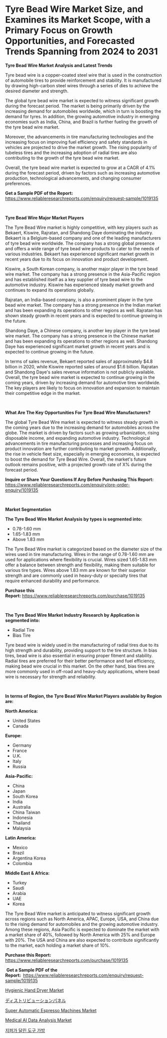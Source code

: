<p><h1>Tyre Bead Wire Market Size, and Examines its Market Scope, with a Primary Focus on Growth Opportunities, and Forecasted Trends Spanning from 2024 to 2031</h1></p><p><strong>Tyre Bead Wire Market Analysis and Latest Trends</strong></p>
<p><p>Tyre bead wire is a copper-coated steel wire that is used in the construction of automobile tires to provide reinforcement and stability. It is manufactured by drawing high-carbon steel wires through a series of dies to achieve the desired diameter and strength.</p><p>The global tyre bead wire market is expected to witness significant growth during the forecast period. The market is being primarily driven by the increasing demand for automobiles worldwide, which in turn is boosting the demand for tyres. In addition, the growing automotive industry in emerging economies such as India, China, and Brazil is further fueling the growth of the tyre bead wire market.</p><p>Moreover, the advancements in tire manufacturing technologies and the increasing focus on improving fuel efficiency and safety standards in vehicles are projected to drive the market growth. The rising popularity of tubeless tires and the increasing adoption of radial tires are also contributing to the growth of the tyre bead wire market.</p><p>Overall, the tyre bead wire market is expected to grow at a CAGR of 4.1% during the forecast period, driven by factors such as increasing automotive production, technological advancements, and changing consumer preferences.</p></p>
<p><strong>Get a Sample PDF of the Report:&nbsp;</strong> <a href="https://www.reliableresearchreports.com/enquiry/request-sample/1019135">https://www.reliableresearchreports.com/enquiry/request-sample/1019135</a></p>
<p>&nbsp;</p>
<p><strong>Tyre Bead Wire Major Market Players</strong></p>
<p><p>The Tyre Bead Wire market is highly competitive, with key players such as Bekaert, Kiswire, Rajratan, and Shandong Daye dominating the industry. Bekaert is a Belgium-based company and one of the leading manufacturers of tyre bead wire worldwide. The company has a strong global presence and offers a wide range of tyre bead wire products to cater to the needs of various industries. Bekaert has experienced significant market growth in recent years due to its focus on innovation and product development.</p><p>Kiswire, a South Korean company, is another major player in the tyre bead wire market. The company has a strong presence in the Asia-Pacific region and has established itself as a key supplier of tyre bead wire to the automotive industry. Kiswire has experienced steady market growth and continues to expand its operations globally.</p><p>Rajratan, an India-based company, is also a prominent player in the tyre bead wire market. The company has a strong presence in the Indian market and has been expanding its operations to other regions as well. Rajratan has shown steady growth in recent years and is expected to continue growing in the future.</p><p>Shandong Daye, a Chinese company, is another key player in the tyre bead wire market. The company has a strong presence in the Chinese market and has been expanding its operations to other regions as well. Shandong Daye has experienced significant market growth in recent years and is expected to continue growing in the future.</p><p>In terms of sales revenue, Bekaert reported sales of approximately $4.8 billion in 2020, while Kiswire reported sales of around $1.6 billion. Rajratan and Shandong Daye's sales revenue information is not publicly available. Overall, the tyre bead wire market is expected to continue growing in the coming years, driven by increasing demand for automotive tires worldwide. The key players are likely to focus on innovation and expansion to maintain their competitive edge in the market.</p></p>
<p>&nbsp;</p>
<p><strong>What Are The Key Opportunities For Tyre Bead Wire Manufacturers?</strong></p>
<p><p>The global Tyre Bead Wire market is expected to witness steady growth in the coming years due to the increasing demand for automobiles across the globe. The market is driven by factors such as growing urbanization, rising disposable income, and expanding automotive industry. Technological advancements in tire manufacturing processes and increasing focus on product innovation are further contributing to market growth. Additionally, the rise in vehicle fleet size, especially in emerging economies, is expected to boost the demand for Tyre Bead Wire. Overall, the market's future outlook remains positive, with a projected growth rate of X% during the forecast period.</p></p>
<p><strong>Inquire or Share Your Questions If Any Before Purchasing This Report:</strong> <a href="https://www.reliableresearchreports.com/enquiry/pre-order-enquiry/1019135">https://www.reliableresearchreports.com/enquiry/pre-order-enquiry/1019135</a></p>
<p>&nbsp;</p>
<p><strong>Market Segmentation</strong></p>
<p><strong>The Tyre Bead Wire Market Analysis by types is segmented into:</strong></p>
<p><ul><li>0.78-1.60 mm</li><li>1.65-1.83 mm</li><li>Above 1.83 mm</li></ul></p>
<p><p>The Tyre Bead Wire market is categorized based on the diameter size of the wires used in tire manufacturing. Wires in the range of 0.78-1.60 mm are used for applications where flexibility is crucial. Wires sized 1.65-1.83 mm offer a balance between strength and flexibility, making them suitable for various tire types. Wires above 1.83 mm are known for their superior strength and are commonly used in heavy-duty or specialty tires that require enhanced durability and performance.</p></p>
<p><strong>Purchase this Report:&nbsp;</strong><a href="https://www.reliableresearchreports.com/purchase/1019135">https://www.reliableresearchreports.com/purchase/1019135</a></p>
<p>&nbsp;</p>
<p><strong>The Tyre Bead Wire Market Industry Research by Application is segmented into:</strong></p>
<p><ul><li>Radial Tire</li><li>Bias Tire</li></ul></p>
<p><p>Tyre bead wire is widely used in the manufacturing of radial tires due to its high strength and durability, providing support to the tire structure. In bias tires, bead wire is also essential in ensuring proper fitment and stability. Radial tires are preferred for their better performance and fuel efficiency, making bead wire crucial in this market. On the other hand, bias tires are more commonly used in off-road and heavy-duty applications, where bead wire is necessary for strength and reliability.</p></p>
<p>&nbsp;</p>
<p><strong>In terms of Region, the Tyre Bead Wire Market Players available by Region are:</strong></p>
<p>
    <p> <strong> North America: </strong>
        <ul>
            <li>United States</li>
            <li>Canada</li>
        </ul>
        </p> 
    <p> <strong> Europe: </strong>
        <ul>
            <li>Germany</li>
            <li>France</li>
            <li>U.K.</li>
            <li>Italy</li>
            <li>Russia</li>
        </ul>
        </p> 
    <p> <strong> Asia-Pacific: </strong>
        <ul>
            <li>China</li>
            <li>Japan</li>
            <li>South Korea</li>
            <li>India</li>
            <li>Australia</li>
            <li>China Taiwan</li>
            <li>Indonesia</li>
            <li>Thailand</li>
            <li>Malaysia</li>
        </ul>
        </p> 
    <p> <strong> Latin America: </strong>
        <ul>
            <li>Mexico</li>
            <li>Brazil</li>
            <li>Argentina Korea</li>
            <li>Colombia</li>
        </ul>
        </p> 
    <p> <strong> Middle East & Africa: </strong>
        <ul>
            <li>Turkey</li>
            <li>Saudi</li>
            <li>Arabia</li>
            <li>UAE</li>
            <li>Korea</li>
        </ul>
    </p>
    </p>
<p><p>The Tyre Bead Wire market is anticipated to witness significant growth across regions such as North America, APAC, Europe, USA, and China due to the rising demand for automobiles and the growing automotive industry. Among these regions, Asia Pacific is expected to dominate the market with a market share of 40%, followed by North America with 25% and Europe with 20%. The USA and China are also expected to contribute significantly to the market, each holding a market share of 10%.</p></p>
<p><strong>Purchase this Report: </strong><a href="https://www.reliableresearchreports.com/purchase/1019135">https://www.reliableresearchreports.com/purchase/1019135</a></p>
<p>&nbsp;<strong>Get a Sample PDF of the Report:&nbsp;&nbsp;</strong><a href="https://www.reliableresearchreports.com/enquiry/request-sample/1019135">https://www.reliableresearchreports.com/enquiry/request-sample/1019135</a></p>
<p><strong></strong></p>
<p><p><a href="https://florentine-yuzu-f42.notion.site/Hygienic-Hand-Dryer-Market-Size-Share-Trends-Analysis-Report-By-Material-By-Type-By-End-user-B-08173a2abe204d32a32958ee0d6aac5a">Hygienic Hand Dryer Market</a></p><p><a href="https://github.com/adcxff01450218/Market-Research-Report-List-1/blob/main/1379697187806.md">ディストリビューションパネル</a></p><p><a href="https://issuu.com/reportprime-2/docs/super-automatic-espresso-machines-market-size-2030">Super Automatic Espresso Machines Market</a></p><p><a href="https://issuu.com/reportprime-2/docs/medical-ai-data-analysis-market-size-2030.pptx">Medical AI Data Analysis Market</a></p><p><a href="https://github.com/trmesnao7959541/Market-Research-Report-List-1/blob/main/9843720187740.md">지퍼가 달린 도구 가방</a></p></p>